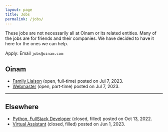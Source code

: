 ```yaml
---
layout: page
title: Jobs
permalink: /jobs/
---
```


These jobs are not necessarily all at Oinam or its related entities. Many of the jobs are for friends and their companies. We have decided to have it here for the ones we can help.

Apply: Email `jobs@oinam.com`

## Oinam

- [Family Liaison](/jobs/2023-07-07-oinam-liaison/) (open, full-time) posted on Jul 7, 2023.
- [Webmaster](/jobs/2023-07-07-webmaster/) (open, part-time) posted on Jul 7, 2023.

---

## Elsewhere

- [Python, FullStack Developer](/jobs/2022-10-13-developer-python-frontend-remote/) (closed, filled) posted on Oct 13, 2022.
- [Virtual Assistant](/jobs/2023-05-16-atomicbullfrog-assistant/) (closed, filled) posted on Jun 1, 2023.